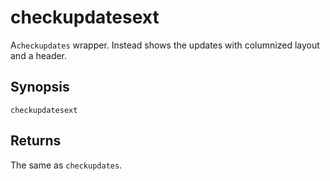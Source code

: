 # checkupdatesext

A`checkupdates` wrapper. Instead shows the updates with columnized layout and a header.

## Synopsis

```
checkupdatesext
```
## Returns
The same as `checkupdates`.